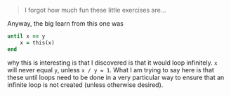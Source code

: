 > I forgot how much fun these little exercises are...

Anyway, the big learn from this one was
```rb
until x == y
    x = this(x)
end
```
why this is interesting is that I discovered is that it would loop infinitely. `x` will never equal `y`, unless `x / y = 1`. What I am trying to say here is that these until loops need to be done in a very particular way to ensure that an infinite loop is not created (unless otherwise desired).
